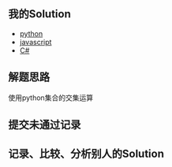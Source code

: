 ## 我的Solution

- [python](../349/349_intersection_of_two_arrays.py)
- [javascript](../349/349_intersection_of_two_arrays.js)
- [C#](../349/349_intersection_of_two_arrays.cs)

## 解题思路

使用python集合的交集运算

## 提交未通过记录

## 记录、比较、分析别人的Solution
